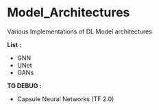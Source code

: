 # Model_Architectures
Various Implementations of DL Model architectures

**List :** 
- GNN
- UNet
- GANs


**TO DEBUG :**
- Capsule Neural Networks (TF 2.0)
